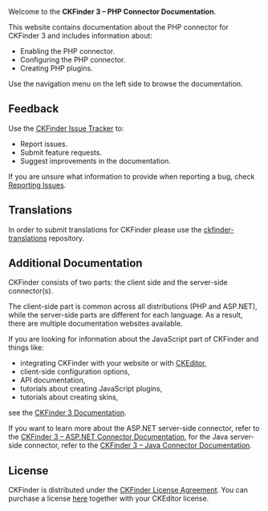 Welcome to the **CKFinder 3 &ndash; PHP Connector Documentation**. 

This website contains documentation about the PHP connector for CKFinder 3 and includes information about:

 * Enabling the PHP connector.
 * Configuring the PHP connector.
 * Creating PHP plugins.

Use the navigation menu on the left side to browse the documentation.

## Feedback

Use the [CKFinder Issue Tracker](https://github.com/ckfinder/ckfinder/issues) to:

 * Report issues.
 * Submit feature requests.
 * Suggest improvements in the documentation.

If you are unsure what information to provide when reporting a bug, check [Reporting Issues](https://ckeditor.com/docs/ckfinder/ckfinder3/#!/guide/dev_feedback).

## Translations

In order to submit translations for CKFinder please use the
[ckfinder-translations](https://github.com/ckfinder/ckfinder-translations) repository.

## Additional Documentation

CKFinder consists of two parts: the client side and the server-side connector(s).

The client-side part is common across all distributions (PHP and ASP.NET), while
the server-side parts are different for each language. As a result, there are multiple documentation websites available.

If you are looking for information about the JavaScript part of CKFinder and things like:

 * integrating CKFinder with your website or with [CKEditor](https://ckeditor.com/),
 * client-side configuration options,
 * API documentation,
 * tutorials about creating JavaScript plugins,
 * tutorials about creating skins,

see the [CKFinder 3 Documentation](https://ckeditor.com/docs/ckfinder/ckfinder3/).

If you want to learn more about the ASP.NET server-side connector, refer to the [CKFinder 3 – ASP.NET Connector Documentation](https://ckeditor.com/docs/ckfinder/ckfinder3-net/), 
for the Java server-side connector, refer to the [CKFinder 3 – Java Connector Documentation](https://ckeditor.com/docs/ckfinder/ckfinder3-java/).

## License

CKFinder is distributed under the [CKFinder License Agreement](https://sales.ckeditor.com/license/ckfinder). 
You can purchase a license [here](https://ckeditor.com/pricing/) together with your CKEditor license.
